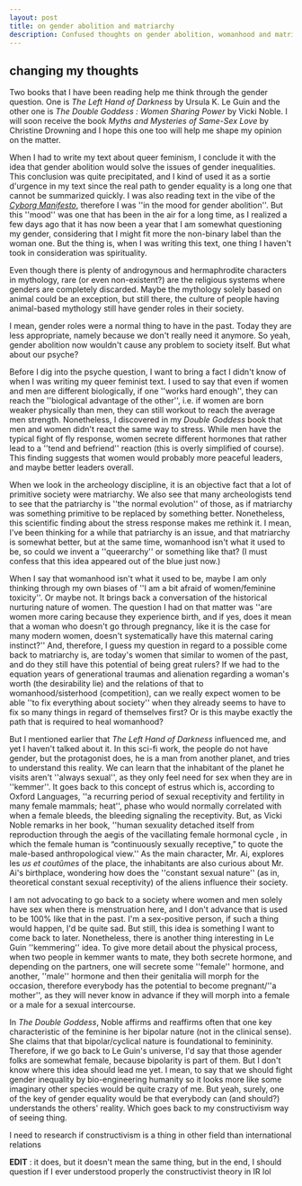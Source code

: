 ```yaml
---
layout: post
title: on gender abolition and matriarchy
description: Confused thoughts on gender abolition, womanhood and matriarchy. 
---
```


## changing my thoughts

Two books that I have been reading help me think through the gender question. One is _The Left Hand of Darkness_ by Ursula K. Le Guin and the other one is _The Double Goddess : Women Sharing Power_ by Vicki Noble. I will soon receive the book _Myths and Mysteries of Same-Sex Love_ by Christine Drowning and I hope this one too will help me shape my opinion on the matter.

  

When I had to write my text about queer feminism, I conclude it with the idea that gender abolition would solve the issues of gender inequalities. This conclusion was quite precipitated, and I kind of used it as a sortie d'urgence in my text since the real path to gender equality is a long one that cannot be summarized quickly. I was also reading text in the vibe of the [_Cyborg Manifesto_](https://theanarchistlibrary.org/library/donna-harroway-a-cyborg-manifesto-1), therefore I was ''in the mood for gender abolition''. But this ''mood'' was one that has been in the air for a long time, as I realized a few days ago that it has now been a year that I am somewhat questioning my gender, considering that I might fit more the non-binary label than the woman one. But the thing is, when I was writing this text, one thing I haven't took in consideration was spirituality.

  

Even though there is plenty of androgynous and hermaphrodite characters in mythology, rare (or even non-existent?) are the religious systems where genders are completely discarded. Maybe the mythology solely based on animal could be an exception, but still there, the culture of people having animal-based mythology still have gender roles in their society.

  

I mean, gender roles were a normal thing to have in the past. Today they are less appropriate, namely because we don't really need it anymore. So yeah, gender abolition now wouldn't cause any problem to society itself. But what about our psyche?

  

Before I dig into the psyche question, I want to bring a fact I didn't know of when I was writing my queer feminist text. I used to say that even if women and men are different biologically, if one ''works hard enough'', they can reach the ''biological advantage of the other'', i.e. if women are born weaker physically than men, they can still workout to reach the average men strength. Nonetheless, I discovered in my _Double Goddess_ book that men and women didn't react the same way to stress. While men have the typical fight of fly response, women secrete different hormones that rather lead to a ''tend and befriend'' reaction (this is overly simplified of course). This finding suggests that women would probably more peaceful leaders, and maybe better leaders overall.

  

When we look in the archeology discipline, it is an objective fact that a lot of primitive society were matriarchy. We also see that many archeologists tend to see that the patriarchy is ''the normal evolution'' of those, as if matriarchy was something primitive to be replaced by something better. Nonetheless, this scientific finding about the stress response makes me rethink it. I mean, I've been thinking for a while that patriarchy is an issue, and that matriarchy is somewhat better, but at the same time, womanhood isn't what it used to be, so could we invent a ''queerarchy'' or something like that? (I must confess that this idea appeared out of the blue just now.)  

  

When I say that womanhood isn't what it used to be, maybe I am only thinking through my own biases of ''I am a bit afraid of women/feminine toxicity''. Or maybe not. It brings back a conversation of the historical nurturing nature of women. The question I had on that matter was ''are women more caring because they experience birth, and if yes, does it mean that a woman who doesn't go through pregnancy, like it is the case for many modern women, doesn't systematically have this maternal caring instinct?'' And, therefore, I guess my question in regard to a possible come back to matriarchy is, are today's women that similar to women of the past, and do they still have this potential of being great rulers? If we had to the equation years of generational traumas and alienation regarding a woman's worth (the desirability lie) and the relations of that to womanhood/sisterhood (competition), can we really expect women to be able ''to fix everything about society'' when they already seems to have to fix so many things in regard of themselves first? Or is this maybe exactly the path that is required to heal womanhood?

  

But I mentioned earlier that _The Left Hand of Darkness_ influenced me, and yet I haven't talked about it. In this sci-fi work, the people do not have gender, but the protagonist does, he is a man from another planet, and tries to understand this reality. We can learn that the inhabitant of the planet he visits aren't ''always sexual'', as they only feel need for sex when they are in ''kemmer''. It goes back to this concept of estrus which is, according to Oxford Languages, ''a recurring period of sexual receptivity and fertility in many female mammals; heat'', phase who would normally correlated with when a female bleeds, the bleeding signaling the receptivity. But, as Vicki Noble remarks in her book, ''human sexuality detached itself from reproduction through the aegis of the vacillating female hormonal cycle , in which the female human is “continuously sexually receptive,” to quote the male-based anthropological view.'' As the main character, Mr. Ai, explores les _us et coutûmes_ of the place, the inhabitants are also curious about Mr. Ai's birthplace, wondering how does the ''constant sexual nature'' (as in, theoretical constant sexual receptivity) of the aliens influence their society.

  

I am not advocating to go back to a society where women and men solely have sex when there is menstruation here, and I don't advance that is used to be 100% like that in the past. I'm a sex-positive person, if such a thing would happen, I'd be quite sad. But still, this idea is something I want to come back to later. Nonetheless, there is another thing interesting in Le Guin ''kemmering'' idea. To give more detail about the physical process, when two people in kemmer wants to mate, they both secrete hormone, and depending on the partners, one will secrete some ''female'' hormone, and another, ''male'' hormone and then their genitalia will morph for the occasion, therefore everybody has the potential to become pregnant/''a mother'', as they will never know in advance if they will morph into a female or a male for a sexual intercourse.

  

In _The Double Goddess_, Noble affirms and reaffirms often that one key characteristic of the feminine is her bipolar nature (not in the clinical sense). She claims that that bipolar/cyclical nature is foundational to femininity. Therefore, if we go back to Le Guin's universe, I'd say that those agender folks are somewhat female, because bipolarity is part of them. But I don't know where this idea should lead me yet. I mean, to say that we should fight gender inequality by bio-engineering humanity so it looks more like some imaginary other species would be quite crazy of me. But yeah, surely, one of the key of gender equality would be that everybody can (and should?) understands the others' reality. Which goes back to my constructivism way of seeing thing.  
  
I need to research if constructivism is a thing in other field than international relations  

**EDIT** : it does, but it doesn't mean the same thing, but in the end, I should question if I ever understood properly the constructivist theory in IR lol



